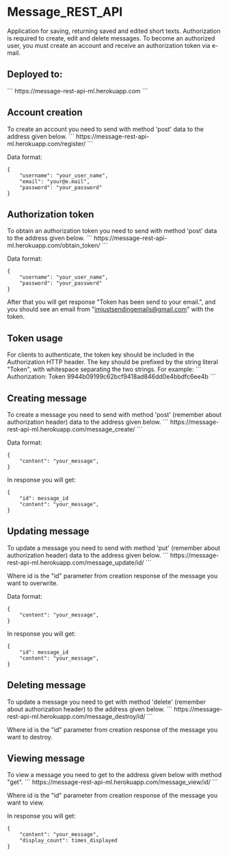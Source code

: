 # Message_REST_API

Application for saving, returning saved and edited short texts. Authorization is required to create, edit and delete messages. 
To become an authorized user, you must create an account and receive an authorization token via e-mail. 

<h2>Deployed to:</h2> 
```
https://message-rest-api-ml.herokuapp.com
```

<h2>Account creation</h2>
To create an account you need to send with method 'post' data to the address given below.
```
https://message-rest-api-ml.herokuapp.com/register/
```

Data format:
```
{
    "username": "your_user_name",
    "email": "your@e.mail",
    "password": "your_password"
}
```
<h2>Authorization token</h2>
To obtain an authorization token you need to send with method 'post' data to the address given below.
```
https://message-rest-api-ml.herokuapp.com/obtain_token/
```

Data format:
```
{
    "username": "your_user_name",
    "password": "your_password"
}
```

After that you will get response "Token has been send to your email.", and you should see an email from "imjustsendingemails@gmail.com" with the token.

<h2>Token usage</h2>
For clients to authenticate, the token key should be included in the Authorization HTTP header. The key should be prefixed by the string literal "Token", with whitespace separating the two strings. For example:
```
Authorization: Token 9944b09199c62bcf9418ad846dd0e4bbdfc6ee4b
```

<h2>Creating message</h2>
To create a message you need to send with method 'post' (remember about authorization header) data to the address given below.
```
https://message-rest-api-ml.herokuapp.com/message_create/
```

Data format:
```
{
    "content": "your_message",
}
```
In response you will get:
```
{   
    "id": message_id
    "content": "your_message",
}
```
<h2>Updating message</h2>
To update a message you need to send with method 'put' (remember about authorization header) data to the address given below.
```
https://message-rest-api-ml.herokuapp.com/message_update/id/
```

Where id is the "id" parameter from creation response of the message you want to overwrite.

Data format:
```
{
    "content": "your_message",
}
```
In response you will get:
```
{   
    "id": message_id
    "content": "your_message",
}
```
<h2>Deleting message</h2>
To update a message you need to get with method 'delete' (remember about authorization header) to the address given below. 
```
https://message-rest-api-ml.herokuapp.com/message_destroy/id/
```

Where id is the "id" parameter from creation response of the message you want to destroy.

<h2>Viewing message</h2>
To view a message you need to get to the address given below with method "get".
```
https://message-rest-api-ml.herokuapp.com/message_view/id/
```

Where id is the "id" parameter from creation response of the message you want to view.

In response you will get:
```
{       
    "content": "your_message",
    "display_count": times_displayed
}
```
